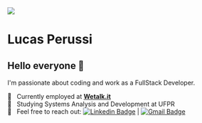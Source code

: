 <img width="auto" src="https://i.imgur.com/2YwyA1I.png">

# Lucas Perussi

## Hello everyone 👋
I'm passionate about coding and work as a FullStack Developer.

:rocket:  &nbsp; Currently employed at <a href="https://wetalkit.com.br//">**Wetalk.it**</a>
<br/> 💬  &nbsp; Studying Systems Analysis and Development at UFPR
<br/> :email: &nbsp; Feel free to reach out: [![Linkedin Badge](https://img.shields.io/badge/-LucasPerussi-blue?style=flat-square&logo=Linkedin&logoColor=white&link=https://www.linkedin.com/in/lucasperussi/)](https://www.linkedin.com/in/lucasperussi/) 
| 
[![Gmail Badge](https://img.shields.io/badge/-perussilucas@gmail.com-c14438?style=flat-square&logo=Gmail&logoColor=white&link=mailto:perussilucas@gmail.com)](mailto:perussilucas@gmail.com)
